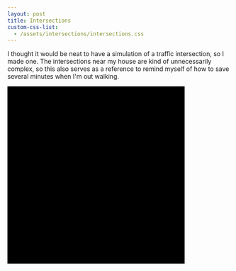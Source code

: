 ```yaml
---
layout: post
title: Intersections
custom-css-list:
  - /assets/intersections/intersections.css
---
```


I thought it would be neat to have a simulation of a traffic intersection, so I made one. The intersections near my house are kind of unnecessarily complex, so this also serves as a reference to remind myself of how to save several minutes when I'm out walking.

<svg width="400px" height="400px" viewBox="0 0 100 100">
  <defs>
    <g id="pedestrian-signal">
      <rect class="outline" x="0" y="0" width="5" height="5" rx="1" />
      <rect class="walk" x="1" y="1" width="3" height="3" />
      <rect class="dont-walk" x="1" y="1" width="3" height="3" />
    </g>
    <g id="traffic-signal">
      <rect class="outline" x="0" y="0" width="4" height="10" rx="1" />
      <circle class="green" cx="2" cy="2" r="1.25" />
      <circle class="yellow" cx="2" cy="5" r="1.25" />
      <circle class="red" cx="2" cy="8" r="1.25" />
    </g>
  </defs>

  <rect class="asphalt" x="0" y="0" width="100" height="100" />
  <rect class="sidewalk" x="5" y="5" width="10" height="10" />
  <line class="crosswalk" x1="50" y1="50" x2="75" y2="75" />
  <use href="#pedestrian-signal" class="show-walk" x="20" y="20"/>
  <use href="#traffic-signal" class="show-green" x="40" y="40"/>
</svg>
